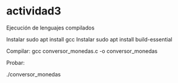 # actividad3
Ejecución de lenguajes compilados

Instalar sudo apt install gcc
Instalar sudo apt install build-essential

Compilar:
gcc conversor_monedas.c -o conversor_monedas

Probar:

./conversor_monedas
